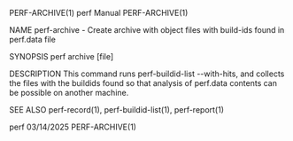 PERF-ARCHIVE(1)								  perf Manual							       PERF-ARCHIVE(1)

NAME
       perf-archive - Create archive with object files with build-ids found in perf.data file

SYNOPSIS
       perf archive [file]

DESCRIPTION
       This command runs perf-buildid-list --with-hits, and collects the files with the buildids found so that analysis of perf.data contents can be possible
       on another machine.

SEE ALSO
       perf-record(1), perf-buildid-list(1), perf-report(1)

perf									  03/14/2025							       PERF-ARCHIVE(1)
